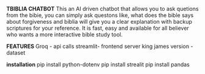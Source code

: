 **TBIBLIA CHATBOT**
This an AI driven chatbot that allows you to ask quetions from the bibie,
you can simply ask questons like, what does the bible says about forgiveness
and biblia will give you a clear explanation with backup scriptures for your
reference.
It is fast, easy and available for all believer who wants a more interactive 
bible study tool.

**FEATURES**
Groq - api calls
streamlit- frontend server
king james version - dataset

**installation**
pip install python-dotenv
pip install strealit
pip install pandas
